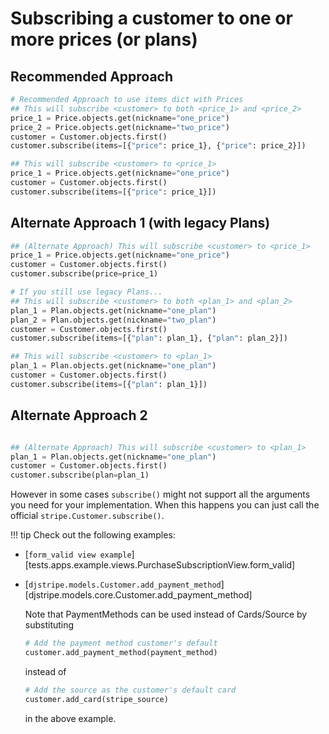 # Subscribing a customer to one or more prices (or plans)

## Recommended Approach

```python
# Recommended Approach to use items dict with Prices
## This will subscribe <customer> to both <price_1> and <price_2>
price_1 = Price.objects.get(nickname="one_price")
price_2 = Price.objects.get(nickname="two_price")
customer = Customer.objects.first()
customer.subscribe(items=[{"price": price_1}, {"price": price_2}])

## This will subscribe <customer> to <price_1>
price_1 = Price.objects.get(nickname="one_price")
customer = Customer.objects.first()
customer.subscribe(items=[{"price": price_1}])

```

## Alternate Approach 1 (with legacy Plans)

```python
## (Alternate Approach) This will subscribe <customer> to <price_1>
price_1 = Price.objects.get(nickname="one_price")
customer = Customer.objects.first()
customer.subscribe(price=price_1)

# If you still use legacy Plans...
## This will subscribe <customer> to both <plan_1> and <plan_2>
plan_1 = Plan.objects.get(nickname="one_plan")
plan_2 = Plan.objects.get(nickname="two_plan")
customer = Customer.objects.first()
customer.subscribe(items=[{"plan": plan_1}, {"plan": plan_2}])

## This will subscribe <customer> to <plan_1>
plan_1 = Plan.objects.get(nickname="one_plan")
customer = Customer.objects.first()
customer.subscribe(items=[{"plan": plan_1}])
```

## Alternate Approach 2

```python

## (Alternate Approach) This will subscribe <customer> to <plan_1>
plan_1 = Plan.objects.get(nickname="one_plan")
customer = Customer.objects.first()
customer.subscribe(plan=plan_1)
```

However in some cases `subscribe()` might not
support all the arguments you need for your implementation. When this
happens you can just call the official `stripe.Customer.subscribe()`.

!!! tip
Check out the following examples:

-   [`form_valid view example`][tests.apps.example.views.PurchaseSubscriptionView.form_valid]
-   [`djstripe.models.Customer.add_payment_method`][djstripe.models.core.Customer.add_payment_method]


    Note that PaymentMethods can be used instead of Cards/Source by
    substituting

    ```py
    # Add the payment method customer's default
    customer.add_payment_method(payment_method)
    ```

    instead of

    ```py
    # Add the source as the customer's default card
    customer.add_card(stripe_source)
    ```

    in the above example.
